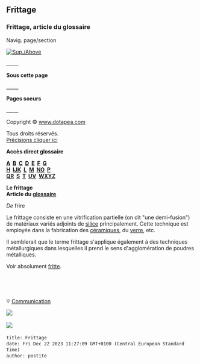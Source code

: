 ## Frittage
### Frittage, article du glossaire
 Navig. page/section

[![Sup./Above](_derived/up_cmp_themenoir010_up.gif)](f.html)

\_\_\_\_\_

**Sous cette page**

\_\_\_\_\_

**Pages soeurs**

\_\_\_\_\_

Copyright © www.dotapea.com

Tous droits réservés.  
[Précisions cliquer ici](droitscopie.html)

**Accès direct glossaire**

**[A](a.html)  [B](b.html)  [C](c.html)  [D](d.html)  [E](e.html)  [F](f.html)  [G](g.html)  
[H](h.html)  [IJK](ijk.html)  [L](l.html)  [M](m.html)  [NO](no.html)  [P](p.html)  
[QR](qr.html)  [S](s.html)  [T](t.html)  [UV](uv.html)  [WXYZ](wxyz.html)**

**Le frittage  
Article du [glossaire](glossaire.html)**

_De_ frire

Le frittage consiste en une vitrification partielle (on dit "une demi-fusion") de matériaux variés adjoints de [silice](silice.html) principalement. Cette technique est employée dans la fabrication des [céramiques](ceramique.html), du [verre](uv.html#verre), etc.

Il semblerait que le terme frittage s'applique également à des techniques métallurgiques dans lesquelles il prend le sens d'agglomération de poudres métalliques.

Voir absolument [fritte](fritte.html).



 

 ![](images/transparent122x1.gif)

![](images/flechebas.gif) [Communication](http://www.artrealite.com/annonceurs.htm) 

[![](https://cbonvin.fr/sites/regie.artrealite.com/visuels/campagne1.png)](index-2.html#20131014)

![](https://cbonvin.fr/sites/regie.artrealite.com/visuels/campagne2.png)
```
title: Frittage
date: Fri Dec 22 2023 11:27:09 GMT+0100 (Central European Standard Time)
author: postite
```
